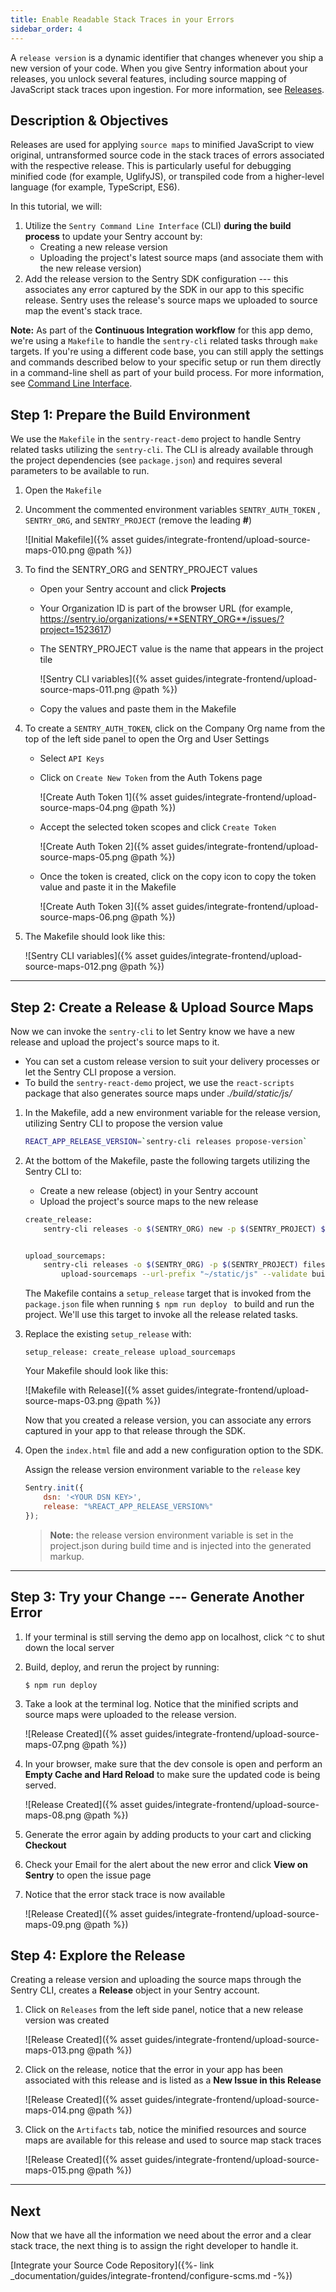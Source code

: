 ```yaml
---
title: Enable Readable Stack Traces in your Errors
sidebar_order: 4
---
```


 A `release version` is a dynamic identifier that changes whenever you ship a new version of your code. When you give Sentry information about your releases, you unlock several features, including source mapping of JavaScript stack traces upon ingestion. For more information, see [Releases](https://docs.sentry.io/workflow/releases/?platform=browser).

## Description & Objectives
Releases are used for applying `source maps` to minified JavaScript to view original, untransformed source code in the stack traces of errors associated with the respective release. This is particularly useful for debugging minified code (for example, UglifyJS), or transpiled code from a higher-level language (for example, TypeScript, ES6).

 In this tutorial, we will: 
 1. Utilize the `Sentry Command Line Interface` (CLI) **during the build process** to update your Sentry account by:
    - Creating a new release version
    - Uploading the project's latest source maps (and associate them with the new release version)
2. Add the release version to the Sentry SDK configuration --- this associates any error captured by the SDK in our app to this specific release. Sentry uses the release's source maps we uploaded to source map the event's stack trace.

**Note:** As part of the **Continuous Integration workflow** for this app demo, we're using a `Makefile` to handle the `sentry-cli` related tasks through `make` targets. If you're using a different code base, you can still apply the settings and commands described below to your specific setup or run them directly in a command-line shell as part of your build process. For more information, see [Command Line Interface](https://docs.sentry.io/cli/).


<!-- ## Prerequisites -->

## Step 1: Prepare the Build Environment
We use the `Makefile` in the `sentry-react-demo` project to handle Sentry related tasks utilizing the `sentry-cli`. The CLI is already available through the project dependencies (see `package.json`) and requires several parameters to be available to run.

1. Open the `Makefile`

2. Uncomment the commented environment variables `SENTRY_AUTH_TOKEN` , `SENTRY_ORG`, and `SENTRY_PROJECT` (remove the leading **#**)
    
    ![Initial Makefile]({% asset guides/integrate-frontend/upload-source-maps-010.png @path %})
    

3. To find the SENTRY_ORG and SENTRY_PROJECT values
    - Open your Sentry account and click **Projects**
    - Your Organization ID is part of the browser URL (for example, https://sentry.io/organizations/**SENTRY_ORG**/issues/?project=1523617)
    - The SENTRY_PROJECT value is the name that appears in the project tile
        
        ![Sentry CLI variables]({% asset guides/integrate-frontend/upload-source-maps-011.png @path %})
    - Copy the values and paste them in the Makefile

4. To create a `SENTRY_AUTH_TOKEN`, click on the Company Org name from the top of the left side panel to open the Org and User Settings
    - Select `API Keys`
    - Click on `Create New Token` from the Auth Tokens page 
        
        ![Create Auth Token 1]({% asset guides/integrate-frontend/upload-source-maps-04.png @path %})
    
    - Accept the selected token scopes and click `Create Token`
        
        ![Create Auth Token 2]({% asset guides/integrate-frontend/upload-source-maps-05.png @path %})

    - Once the token is created, click on the copy icon to copy the token value and paste it in the Makefile

        ![Create Auth Token 3]({% asset guides/integrate-frontend/upload-source-maps-06.png @path %})


5. The Makefile should look like this:

    ![Sentry CLI variables]({% asset guides/integrate-frontend/upload-source-maps-012.png @path %})


***

## Step 2: Create a Release & Upload Source Maps

Now we can invoke the `sentry-cli` to let Sentry know we have a new release and upload the project's source maps to it. 
- You can set a custom release version to suit your delivery processes or let the Sentry CLI propose a version.
- To build the `sentry-react-demo` project, we use the `react-scripts` package that also generates source maps under _./build/static/js/_

1. In the Makefile, add a new environment variable for the release version, utilizing Sentry CLI to propose the version value

    ```bash
    REACT_APP_RELEASE_VERSION=`sentry-cli releases propose-version`
    ```

2. At the bottom of the Makefile, paste the following targets utilizing the Sentry CLI to:
    - Create a new release (object) in your Sentry account
    - Upload the project's source maps to the new release 
    
    ```bash
    create_release:
        sentry-cli releases -o $(SENTRY_ORG) new -p $(SENTRY_PROJECT) $(REACT_APP_RELEASE_VERSION)


    upload_sourcemaps:
        sentry-cli releases -o $(SENTRY_ORG) -p $(SENTRY_PROJECT) files $(REACT_APP_RELEASE_VERSION) \
            upload-sourcemaps --url-prefix "~/static/js" --validate build/static/js
    ```

    The Makefile contains a `setup_release` target that is invoked from the `package.json` file when running  `$ npm run deploy ` to build and run the project.  We'll use this target to invoke all the release related tasks.

3. Replace the existing `setup_release` with: 

    ```Shell
    setup_release: create_release upload_sourcemaps
    ```

    Your Makefile should look like this:
        
    ![Makefile with Release]({% asset guides/integrate-frontend/upload-source-maps-03.png @path %})


    Now that you created a release version, you can associate any errors captured in your app to that release through the SDK.

4. Open the `index.html` file and add a new configuration option to the SDK. 
    
    Assign the release version environment variable to the `release` key


    ```JavaScript
    Sentry.init({
        dsn: '<YOUR DSN KEY>',
        release: "%REACT_APP_RELEASE_VERSION%"
    });
    ```
    
    > **Note:** the release version environment variable is set in the project.json during build time and is injected into the generated markup.

***


## Step 3: Try your Change --- Generate Another Error

1. If your terminal is still serving the demo app on localhost, click `^C` to shut down the local server

2.  Build, deploy, and rerun the project by running:
    
    ```Node
    $ npm run deploy
    ```
    
3. Take a look at the terminal log. Notice that the minified scripts and source maps were uploaded to the release version.

    ![Release Created]({% asset guides/integrate-frontend/upload-source-maps-07.png @path %})

4. In your browser, make sure that the dev console is open and perform an **Empty Cache and Hard Reload** to make sure the updated code is being served.
    
    ![Release Created]({% asset guides/integrate-frontend/upload-source-maps-08.png @path %})

5. Generate the error again by adding products to your cart and clicking **Checkout**

6. Check your Email for the alert about the new error and click **View on Sentry** to open the issue page

7. Notice that the error stack trace is now available 
    
    ![Release Created]({% asset guides/integrate-frontend/upload-source-maps-09.png @path %})

## Step 4: Explore the Release

Creating a release version and uploading the source maps through the Sentry CLI, creates a **Release** object in your Sentry account.

1. Click on `Releases` from the left side panel, notice that a new release version was created 

    ![Release Created]({% asset guides/integrate-frontend/upload-source-maps-013.png @path %})
    

2. Click on the release, notice that the error in your app has been associated with this release and is listed as a **New Issue in this Release** 

    ![Release Created]({% asset guides/integrate-frontend/upload-source-maps-014.png @path %})

3. Click on the `Artifacts` tab, notice the minified resources and source maps are available for this release and used to source map stack traces

    ![Release Created]({% asset guides/integrate-frontend/upload-source-maps-015.png @path %})

****



## Next
Now that we have all the information we need about the error and a clear stack trace, the next thing is to assign the right developer to handle it. 

[Integrate your Source Code Repository]({%- link _documentation/guides/integrate-frontend/configure-scms.md -%})
